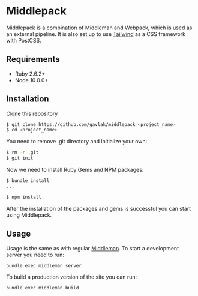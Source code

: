 # Middlepack

Middlepack is a combination of Middleman and Webpack, which is used as an external pipeline. It is also set up to use [Tailwind](https://tailwindcss.com/) as a CSS framework with PostCSS.

## Requirements

- Ruby 2.6.2+
- Node 10.0.0+

## Installation

Clone this repository

```bash
$ git clone https://github.com/gavlak/middlepack <project_name>
$ cd <project_name>
```

You need to remove .git directory and initialize your own:

```bash
$ rm -r .git
$ git init
```

Now we need to install Ruby Gems and NPM packages:

```bash
$ bundle install
...

$ npm install
```

After the installation of the packages and gems is successful you can start using Middlepack.

## Usage

Usage is the same as with regular [Middleman](https://middlemanapp.com/). To start a development server you need to run:

```bash
bundle exec middleman server
```

To build a production version of the site you can run:

```bash
bundle exec middleman build
```